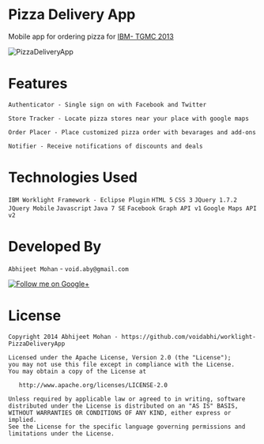 Pizza Delivery App
==========================
Mobile app for ordering pizza for [IBM- TGMC 2013](http://ibmtgmc.com/content/about-tgmc)

![PizzaDeliveryApp](https://raw.githubusercontent.com/voidabhi/worklight-PizzaDeliveryApp/screenshot/screenshot.png)

Features
==========================

`Authenticator - Single sign on with Facebook and Twitter `

`Store Tracker - Locate pizza stores near your place with google maps`

`Order Placer - Place customized pizza order with bevarages and add-ons`

`Notifier - Receive notifications of discounts and deals`


Technologies Used
==========================

`IBM Worklight Framework - Eclipse Plugin`
`HTML 5`
`CSS 3`
`JQuery 1.7.2`
`JQuery Mobile`
`Javascript`
`Java 7 SE`
`Facebook Graph API v1`
`Google Maps API v2`

Developed By
============

`Abhijeet Mohan` - `void.aby@gmail.com`

<a href="https://plus.google.com/104070882148677917719/about">
  <img alt="Follow me on Google+"
       src="http://data.pkmmte.com/temp/social_google_plus_logo.png" />
</a>



License
==========================

```
Copyright 2014 Abhijeet Mohan - https://github.com/voidabhi/worklight-PizzaDeliveryApp

Licensed under the Apache License, Version 2.0 (the "License");
you may not use this file except in compliance with the License.
You may obtain a copy of the License at

   http://www.apache.org/licenses/LICENSE-2.0

Unless required by applicable law or agreed to in writing, software
distributed under the License is distributed on an "AS IS" BASIS,
WITHOUT WARRANTIES OR CONDITIONS OF ANY KIND, either express or implied.
See the License for the specific language governing permissions and
limitations under the License.
```
